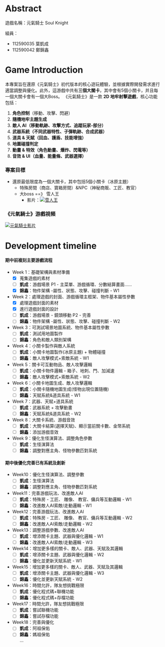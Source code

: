 # Abstract

遊戲名稱：元氣騎士 Soul Knight

組員：

- 112590035 葉凱成
- 112590042 鄭錦鑫

# Game Introduction

本專案旨在還原《元氣騎士》初代版本的核心遊玩體驗，並根據實際開發需求進行適當調整與優化。此外，這游戲中共有**三個大關卡**，其中會有5個小關卡，并且每一個大關卡會有一個大Boss。
《元氣騎士》是一款 **2D 地牢射擊遊戲**，核心功能包括：

1. **角色控制**（移動、攻擊、閃避）
2. **隨機地牢主題生成** 
3. **敵人 AI（移動軌跡、攻擊方式、追蹤玩家-部分）** 
4. **武器系統（不同武器特性、子彈軌跡、合成武器）** 
5. **道具 & 天賦（回血、護盾、技能增強）** 
6. **地圖碰撞判定** 
7. **動畫 & 特效（角色動畫、爆炸、閃電等）**
8. **音效 & UI（血量、能量條、武器選擇）**

### 專案目標
 - 還原最低限度為一個大關卡，其中包括5個小關卡（冰原主題）
    - 特殊房間（商店、寶箱房間）&NPC（神秘商販、工匠、教官）
    - 大boss ==》 雪人王
      -   影片：[![雪人王](https://img.youtube.com/vi/sTqyGG8T1ws/0.jpg)](https://www.youtube.com/watch?v=sTqyGG8T1ws)

### 《元氣騎士》游戲視頻
[![元氣騎士影片](https://img.youtube.com/vi/CTrSVxV5OhA/0.jpg)](https://www.youtube.com/watch?v=CTrSVxV5OhA)

# Development timeline

#### **期中前複刻主要游戲流程**

- Week 1：基礎架構與素材準備
  - [x] 蒐集遊戲的素材
  - [ ] **凱成**：游戲場景 P1 - 主菜單、游戲循環、分數結算畫面……
  - [x] **錦鑫**：物件架構 -屬性、狀態、攻擊、碰撞判斷  - W1  
- Week 2：處理遊戲的封面、游戲循環主框架、物件基本屬性參數
  - [x] 處理遊戲封面的素材
  - [x] 進行遊戲封面的設計
  - [ ] **凱成**：游戲場景 - 鏡頭移動 P2 - 完善
  - [ ] **錦鑫**：物件架構 -屬性、狀態、攻擊、碰撞判斷  - W2  
- Week 3：可測試場景地圖系統、物件基本屬性參數
  - [ ] **凱成**：測試用地圖製作
  - [ ] **錦鑫**：角色和敵人類別架構
- Week 4：小關卡製作與敵人系統
  - [ ] **凱成**：小關卡地圖製作(冰原主題) + 物體碰撞
  - [ ] **錦鑫**：敵人攻擊模式+索敵系統 - W1  
- Week 5：關卡可互動物品、敵人攻擊邏輯
  - [ ] **凱成**：小關卡物件邏輯 - 箱子、地刺、門、加減速 
  - [ ] **錦鑫**：敵人攻擊模式+索敵系統 - W2   
- Week 6：小關卡地圖生成、敵人攻擊邏輯
  - [ ] **凱成**：小關卡隨機地圖生成(怪物出現位置隨機)
  - [ ] **錦鑫**：天賦系統&道具系統 - W1    
- Week 7：武器、天賦+道具系統  
  - [ ] **凱成**：武器系統 + 攻擊動畫
  - [ ] **錦鑫**：天賦系統&道具系統 - W2    
- Week 8：大關卡系統、游戲音效  
  - [ ] **凱成**：大關卡結算(選擇天賦)、顯示當前關卡數、金幣系統  
  - [ ] **錦鑫**：添加游戲音效  
- Week 9：優化生怪演算法、調整角色參數 
  - [ ] **凱成**：生怪演算法  
  - [ ] **錦鑫**：調整對應主角、怪物參數匹對系統  

#### 期中後優化完善已有系統及創新

- Week10：優化生怪演算法、調整參數 
  - [ ] **凱成**：生怪演算法  
  - [ ] **錦鑫**：調整對應主角、怪物參數匹對系統  
- Week11：完善游戲玩法、改進敵人AI
  - [ ] **凱成**：特殊房 - 工匠、 雕像、 教官、傭兵等互動邏輯 - W1
  - [ ] **錦鑫**：改進敵人AI索敵/走動邏輯 - W1   
- Week12：完善游戲玩法、改進敵人AI
  - [ ] **凱成**：特殊房 - 工匠、 雕像、 教官、傭兵等互動邏輯 - W2 
  - [ ] **錦鑫**：改進敵人AI索敵/走動邏輯 - W2  
- Week13：調整游戲參數、改進敵人AI  
  - [ ] **凱成**：增添關卡主題、武器與優化邏輯 - W1 
  - [ ] **錦鑫**：改進敵人AI索敵/走動邏輯 - W3
- Week14：增加更多樣的關卡、敵人、武器、天賦及其邏輯  
  - [ ] **凱成**：增添關卡主題、武器與優化邏輯 - W2   
  - [ ] **錦鑫**：優化並更新天賦系統 - W1  
- Week15：增加更多樣的關卡、敵人、武器、天賦及其邏輯  
  - [ ] **凱成**：增添關卡主題、武器與優化邏輯 - W3  
  - [ ] **錦鑫**：優化並更新天賦系統 - W2  
- Week16：時間允許，隊友想挑戰極限  
  - [ ] **凱成**：優化程式碼+聯機功能 
  - [ ] **錦鑫**：優化程式碼+存檔功能 
- Week17：時間允許，隊友想挑戰極限  
  - [ ] **凱成**：嘗試聯機功能  
  - [ ] **錦鑫**：嘗試存檔功能  
- Week18：完善與優化  
  - [ ] **凱成**：阿祖保佑  
  - [ ] **錦鑫**：媽祖保佑  
        ... 
